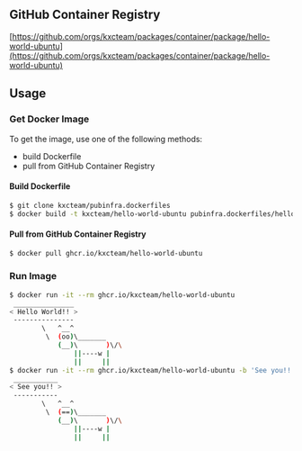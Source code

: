 ## GitHub Container Registry
[https://github.com/orgs/kxcteam/packages/container/package/hello-world-ubuntu](https://github.com/orgs/kxcteam/packages/container/package/hello-world-ubuntu)

## Usage

### Get Docker Image

To get the image, use one of the following methods:

- build Dockerfile
- pull from GitHub Container Registry

#### Build Dockerfile

```bash
$ git clone kxcteam/pubinfra.dockerfiles
$ docker build -t kxcteam/hello-world-ubuntu pubinfra.dockerfiles/hello-world-ubuntu
```

#### Pull from GitHub Container Registry

```bash
$ docker pull ghcr.io/kxcteam/hello-world-ubuntu
```

### Run Image
```bash
$ docker run -it --rm ghcr.io/kxcteam/hello-world-ubuntu
 _______________
< Hello World!! >
 ---------------
        \   ^__^
         \  (oo)\_______
            (__)\       )\/\
                ||----w |
                ||     ||
$ docker run -it --rm ghcr.io/kxcteam/hello-world-ubuntu -b 'See you!!'
 ___________
< See you!! >
 -----------
        \   ^__^
         \  (==)\_______
            (__)\       )\/\
                ||----w |
                ||     ||
```
